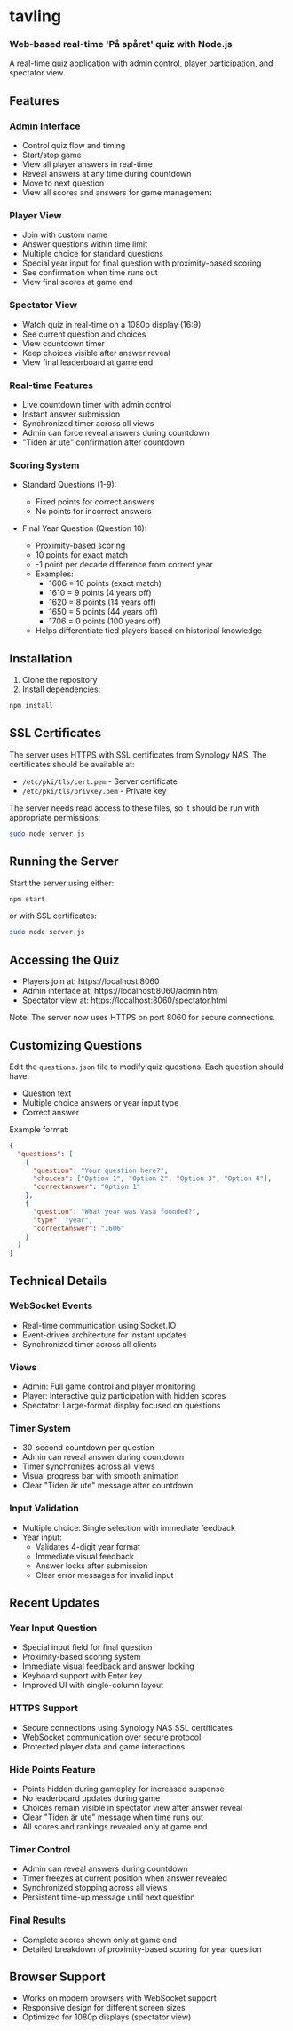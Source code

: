 # tavling
### Web-based real-time 'På spåret' quiz with Node.js

A real-time quiz application with admin control, player participation, and spectator view.

## Features

### Admin Interface
- Control quiz flow and timing
- Start/stop game
- View all player answers in real-time
- Reveal answers at any time during countdown
- Move to next question
- View all scores and answers for game management

### Player View
- Join with custom name
- Answer questions within time limit
- Multiple choice for standard questions
- Special year input for final question with proximity-based scoring
- See confirmation when time runs out
- View final scores at game end

### Spectator View
- Watch quiz in real-time on a 1080p display (16:9)
- See current question and choices
- View countdown timer
- Keep choices visible after answer reveal
- View final leaderboard at game end

### Real-time Features
- Live countdown timer with admin control
- Instant answer submission
- Synchronized timer across all views
- Admin can force reveal answers during countdown
- "Tiden är ute" confirmation after countdown

### Scoring System
- Standard Questions (1-9):
  * Fixed points for correct answers
  * No points for incorrect answers

- Final Year Question (Question 10):
  * Proximity-based scoring
  * 10 points for exact match
  * -1 point per decade difference from correct year
  * Examples:
    - 1606 = 10 points (exact match)
    - 1610 = 9 points (4 years off)
    - 1620 = 8 points (14 years off)
    - 1650 = 5 points (44 years off)
    - 1706 = 0 points (100 years off)
  * Helps differentiate tied players based on historical knowledge

## Installation

1. Clone the repository
2. Install dependencies:
```bash
npm install
```

## SSL Certificates

The server uses HTTPS with SSL certificates from Synology NAS. The certificates should be available at:
- `/etc/pki/tls/cert.pem` - Server certificate
- `/etc/pki/tls/privkey.pem` - Private key

The server needs read access to these files, so it should be run with appropriate permissions:
```bash
sudo node server.js
```

## Running the Server

Start the server using either:
```bash
npm start
```
or with SSL certificates:
```bash
sudo node server.js
```

## Accessing the Quiz

- Players join at: https://localhost:8060
- Admin interface at: https://localhost:8060/admin.html
- Spectator view at: https://localhost:8060/spectator.html

Note: The server now uses HTTPS on port 8060 for secure connections.

## Customizing Questions

Edit the `questions.json` file to modify quiz questions. Each question should have:
- Question text
- Multiple choice answers or year input type
- Correct answer

Example format:
```json
{
  "questions": [
    {
      "question": "Your question here?",
      "choices": ["Option 1", "Option 2", "Option 3", "Option 4"],
      "correctAnswer": "Option 1"
    },
    {
      "question": "What year was Vasa founded?",
      "type": "year",
      "correctAnswer": "1606"
    }
  ]
}
```

## Technical Details

### WebSocket Events
- Real-time communication using Socket.IO
- Event-driven architecture for instant updates
- Synchronized timer across all clients

### Views
- Admin: Full game control and player monitoring
- Player: Interactive quiz participation with hidden scores
- Spectator: Large-format display focused on questions

### Timer System
- 30-second countdown per question
- Admin can reveal answer during countdown
- Timer synchronizes across all views
- Visual progress bar with smooth animation
- Clear "Tiden är ute" message after countdown

### Input Validation
- Multiple choice: Single selection with immediate feedback
- Year input: 
  * Validates 4-digit year format
  * Immediate visual feedback
  * Answer locks after submission
  * Clear error messages for invalid input

## Recent Updates

### Year Input Question
- Special input field for final question
- Proximity-based scoring system
- Immediate visual feedback and answer locking
- Keyboard support with Enter key
- Improved UI with single-column layout

### HTTPS Support
- Secure connections using Synology NAS SSL certificates
- WebSocket communication over secure protocol
- Protected player data and game interactions

### Hide Points Feature
- Points hidden during gameplay for increased suspense
- No leaderboard updates during game
- Choices remain visible in spectator view after answer reveal
- Clear "Tiden är ute" message when time runs out
- All scores and rankings revealed only at game end

### Timer Control
- Admin can reveal answers during countdown
- Timer freezes at current position when answer revealed
- Synchronized stopping across all views
- Persistent time-up message until next question

### Final Results
- Complete scores shown only at game end
- Detailed breakdown of proximity-based scoring for year question

## Browser Support
- Works on modern browsers with WebSocket support
- Responsive design for different screen sizes
- Optimized for 1080p displays (spectator view)
